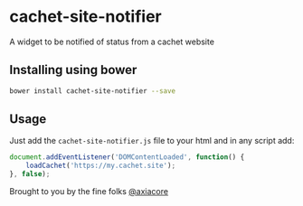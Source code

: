 # cachet-site-notifier
A widget to be notified of status from a cachet website


## Installing using bower
```bash
bower install cachet-site-notifier --save
```


## Usage
Just add the `cachet-site-notifier.js` file to your html and
in any script add:

```js
document.addEventListener('DOMContentLoaded', function() {
    loadCachet('https://my.cachet.site');
}, false);
```

Brought to you by the fine folks [@axiacore](https://twitter.com/axiacore)

